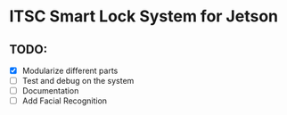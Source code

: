# ITSC Smart Lock System for Jetson
## TODO:
- [x] Modularize different parts
- [ ] Test and debug on the system
- [ ] Documentation
- [ ] Add Facial Recognition
